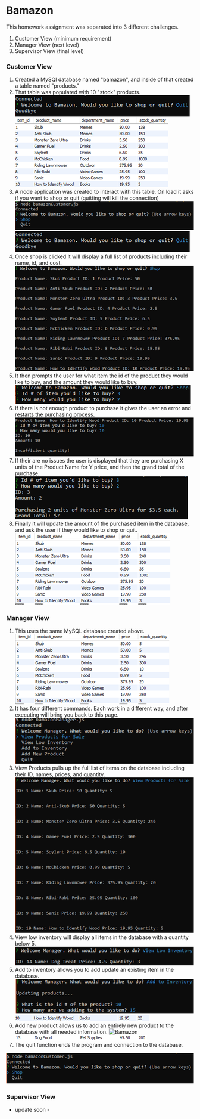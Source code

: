 # Bamazon

This homework assignment was separated into 3 different challenges.
1. Customer View (minimum requirement)
2. Manager View (next level)
3. Supervisor View (final level)

### Customer View
1. Created a MySQl database named "bamazon", and inside of that created a table named "products."
2. That table was populated with 10 "stock" products.
![test](/images/3.png)
![Bamazon](/images/1.png)
3. A node application was created to interact with this table. On load it asks if you want to shop or quit (quitting will kill the connection)
![Bamazon](/images/2.png)
![Bamazon](/images/3.png)
4. Once shop is clicked it will display a full list of products including their name, id, and cost.
![Bamazon](/images/4.png)
5. It then prompts the user for what item the id of the product they would like to buy, and the amount they would like to buy.
![Bamazon](/images/5.png)
6. If there is not enough product to purchase it gives the user an error and restarts the purchasing process.
![Bamazon](/images/6.png)
7. If their are no issues the user is displayed that they are purchasing X units of the Product Name for Y price, and then the grand total of the purchase.
![Bamazon](/images/7.png)
8. Finally it will update the amount of the purchased item in the database, and ask the user if they would like to shop or quit.
![Bamazon](/images/8.png)

### Manager View
1. This uses the same MySQL database created above.
![Bamazon](/images/9.png)
2. It has four different commands. Each work in a different way, and after executing will bring you back to this page.
![Bamazon](/images/10.png)
3. View Products pulls up the full list of items on the database including their ID, names, prices, and quantity.
![Bamazon](/images/11.png)
4. View low inventory will display all items in the database with a quantity below 5.
![Bamazon](/images/12.png)
5. Add to inventory allows you to add update an existing item in the database.
![Bamazon](/images/13.png)
![Bamazon](/images/14.png)
6. Add new product allows us to add an entirely new product to the database with all needed information.
![Bamazon](/images/15png)
![Bamazon](/images/16.png)
7. The quit function ends the program and connection to the database.

![wut](/images/2.png)


### Supervisor View
- update soon -
